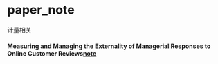 # paper_note
计量相关
#### Measuring and Managing the Externality of Managerial Responses to Online Customer Reviews[note](https://github.com/EnyeCao/paper_note/blob/master/Measuring%20and%20Managing%20the%20Externality%20of%20Managerial%20Responses%20to%20Online%20Customer%20Reviews)
